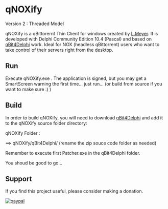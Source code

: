 # qNOXify
Version 2 : Threaded Model

qNOXify is a qBittorernt Thin Client for windows created by [L.Meyer](qNOXify@ea4d.com). It is developed with Delphi Community Edition 10.4 (Pascal) and based on [qBit4Delphi](https://github.com/bnzbnz/qBit4Delphi) work. Ideal for NOX (headless qBittorrent) users who want to take control of their servers right from the desktop.

## Run
  Execute qNOXify.exe . The application is signed, but you may get a SmartScreen warning the first time... just run... (or build from source if you want to make sure :) )
  
## Build
In order to build qNOXify, you will need to download [qBit4Delphi](https://github.com/bnzbnz/qBit4Delphi/releases/tag/v1.100.2.8.3) and add it to the qNOXify source folder directory:

qNOXify Folder :

  
 ==> qNOXify/qBit4Delphi/   (rename the zip souce code folder as needed)
      

Remember to execute first Patcher.exe in the qBit4Delphi folder.

You shoud be good to go...

## Support
If you find this project useful, please consider making a donation.

[![paypal](https://www.paypalobjects.com/en_US/i/btn/btn_donateCC_LG.gif)](https://www.paypal.com/donate/?hosted_button_id=N8SNLZRR6HEYE)
